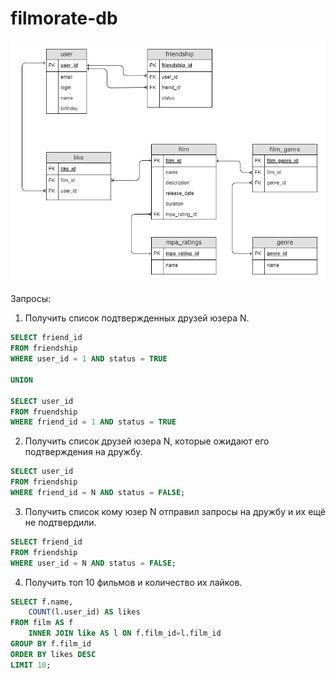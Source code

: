 # filmorate-db
![схема бд](https://github.com/marialyahovskaya/filmorate-db/blob/main/Filmorate_DataBase.drawio.png)

Запросы:
1. Получить список подтвержденных друзей юзера N.
```sql
SELECT friend_id
FROM friendship
WHERE user_id = 1 AND status = TRUE

UNION

SELECT user_id
FROM fruendship
WHERE friend_id = 1 AND status = TRUE
```

2. Получить список друзей юзера N, которые ожидают его подтверждения на дружбу.
```sql
SELECT user_id 
FROM friendship 
WHERE friend_id = N AND status = FALSE;
```


3. Получить список кому юзер N отправил запросы на дружбу и их ещё не подтвердили.
```sql
SELECT friend_id 
FROM friendship 
WHERE user_id = N AND status = FALSE;
```

4. Получить топ 10 фильмов и количество их лайков.
```sql
SELECT f.name,
    COUNT(l.user_id) AS likes
FROM film AS f
    INNER JOIN like AS l ON f.film_id=l.film_id
GROUP BY f.film_id
ORDER BY likes DESC
LIMIT 10;
```
